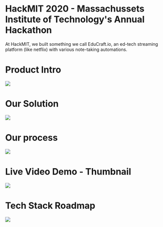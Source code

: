 # HackMIT 2020 - Massachussets Institute of Technology's Annual Hackathon
At HackMIT, we built something we call EduCraft.io, an ed-tech streaming platform (like netflix) with various note-taking automations.

# Product Intro
![](DocsAndAssets/Architectural_UML_Chart.png)
# Our Solution
![](DocsAndAssets/Architectural_UML_Chart.png)
# Our process
![](DocsAndAssets/Architectural_UML_Chart.png)
# Live Video Demo - Thumbnail
![](DocsAndAssets/Architectural_UML_Chart.png)
# Tech Stack Roadmap
![](DocsAndAssets/Architectural_UML_Chart.png)
